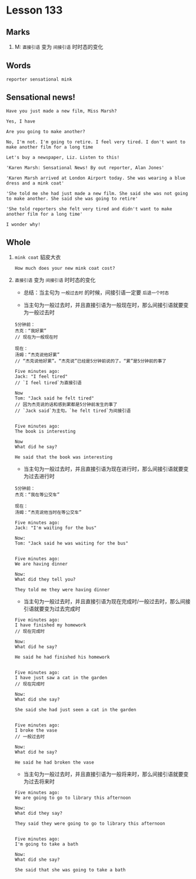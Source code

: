 # Lesson 133

## Marks

1. M: `直接引语` 变为 `间接引语` 时时态的变化

## Words

```
reporter sensational mink
```

## Sensational news!

```
Have you just made a new film, Miss Marsh?

Yes, I have

Are you going to make another?

No, I'm not. I'm going to retire. I feel very tired. I don't want to make another film for a long time

Let's buy a newspaper, Liz. Listen to this!

'Karen Marsh: Sensational News! By out reporter, Alan Jones'

'Karen Marsh arrived at London Airport today. She was wearing a blue dress and a mink coat'

'She told me she had just made a new film. She said she was not going to make another. She said she was going to retire'

'She told reporters she felt very tired and didn't want to make another film for a long time'

I wonder why!
```

## Whole

1. `mink coat` 貂皮大衣

   ```
   How much does your new mink coat cost?
   ```

1. `直接引语` 变为 `间接引语` 时时态的变化

   - 总结：当主句为 `一般过去时` 的时候，间接引语一定要 `后退一个时态`

   - 当主句为一般过去时，并且直接引语为一般现在时，那么间接引语就要变为一般过去时

   ```
   5分钟前：
   杰克：“我好累”
   // 现在为一般现在时

   现在：
   汤姆：“杰克说他好累”
   // “杰克说他好累”。“杰克说”已经是5分钟前说的了。“累”是5分钟前的事了
   ```

   ```
   Five minutes ago:
   Jack: "I feel tired"
   // `I feel tired`为直接引语

   Now
   Tom: "Jack said he felt tired"
   // 因为杰克说的话和感到累都是5分钟前发生的事了
   // `Jack said`为主句。`he felt tired`为间接引语


   Five minutes ago:
   The book is interesting

   Now
   What did he say?

   He said that the book was interesting
   ```

   - 当主句为一般过去时，并且直接引语为现在进行时，那么间接引语就要变为过去进行时

   ```
   5分钟前：
   杰克：“我在等公交车”

   现在：
   汤姆：“杰克说他当时在等公交车”
   ```

   ```
   Five minutes ago:
   Jack: "I'm waiting for the bus"

   Now:
   Tom: "Jack said he was waiting for the bus"


   Five minutes ago:
   We are having dinner

   Now:
   What did they tell you?

   They told me they were having dinner
   ```

   - 当主句为一般过去时，并且直接引语为现在完成时/一般过去时，那么间接引语就要变为过去完成时

   ```
   Five minutes ago:
   I have finished my homework
   // 现在完成时

   Now:
   What did he say?

   He said he had finished his homework


   Five minutes ago:
   I have just saw a cat in the garden
   // 现在完成时

   Now:
   What did she say?

   She said she had just seen a cat in the garden


   Five minutes ago:
   I broke the vase
   // 一般过去时

   Now:
   What did he say?

   He said he had broken the vase
   ```

   - 当主句为一般过去时，并且直接引语为一般将来时，那么间接引语就要变为过去将来时

   ```
   Five minutes ago:
   We are going to go to library this afternoon

   Now:
   What did they say?

   They said they were going to go to library this afternoon


   Five minutes ago:
   I'm going to take a bath

   Now:
   What did she say?

   She said that she was going to take a bath
   ```
